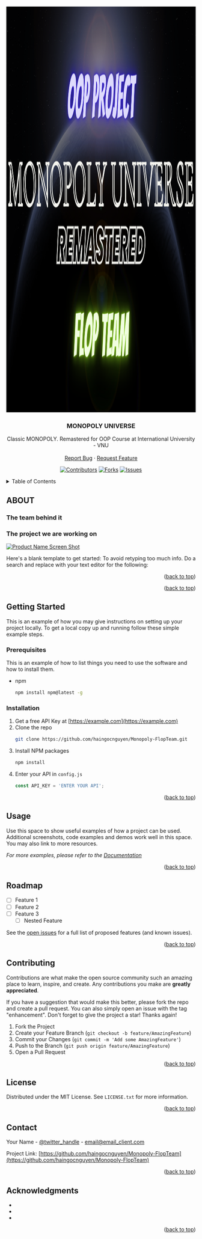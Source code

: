 <!-- PROJECT LOGO -->
<br />
<div align="center">
  <a href="https://github.com/haingocnguyen/Monopoly-FlopTeam">
    <img src="Resources/cover.png" alt="Cover" width="1920" height="1080">
  </a>

<h3 align="center">MONOPOLY UNIVERSE</h3>

  <p align="center">
    Classic MONOPOLY. Remastered for OOP Course at International University - VNU
    <br />
    <br />
    <a href="https://github.com/haingocnguyen/Monopoly-FlopTeam/issues">Report Bug</a>
    ·
    <a href="https://github.com/haingocnguyen/Monopoly-FlopTeam/issues">Request Feature</a>
  </p>

[![Contributors][contributors-shield]][contributors-url]
[![Forks][forks-shield]][forks-url]
[![Issues][issues-shield]][issues-url]

</div>

<!-- TABLE OF CONTENTS -->
<details>
  <summary>Table of Contents</summary>
  <ol>
    <li>
      <a href="#About">ABOUT</a>
        <ul>
        <li><a href="#team">Team</a></li>
        <li><a href="#project">Project</a></li>
      </ul>
    </li>
    <li>
      <a href="#Reason">REASON</a>
      <ul>
        <li><a href="#idea">Idea</a></li>
        <li><a href="#tools">Productive Tools</a></li>
      </ul>
    </li>
    <li>
      <a href="#Methodology">METHODOLOGY</a></li>
      <ul>
        <li><a href="#rule">Rules</a></li>
        <li><a href="#design">Design</a></li>
        <li><a href="#uml">UML Diagram</a></li>
      </ul>
    <li><a href="#Result">DEMO RESULT</a></li>
    <li><a href="#Installation">INSTALLATION</a></li>
    <li><a href="#license">LICENSE</a></li>
    <li><a href="#contact">CONTACT</a></li>
    <li><a href="#acknowledgments">ACKNOWLEDGMENTS</a></li>
  </ol>
</details>



<!-- ABOUT THE PROJECT -->
## ABOUT
### The team behind it
### The project we are working on

[![Product Name Screen Shot][product-screenshot]]()

Here's a blank template to get started: To avoid retyping too much info. Do a search and replace with your text editor for the following:

<p align="right">(<a href="#readme-top">back to top</a>)</p>


<p align="right">(<a href="#readme-top">back to top</a>)</p>



<!-- GETTING STARTED -->
## Getting Started

This is an example of how you may give instructions on setting up your project locally.
To get a local copy up and running follow these simple example steps.

### Prerequisites

This is an example of how to list things you need to use the software and how to install them.
* npm
  ```sh
  npm install npm@latest -g
  ```

### Installation

1. Get a free API Key at [https://example.com](https://example.com)
2. Clone the repo
   ```sh
   git clone https://github.com/haingocnguyen/Monopoly-FlopTeam.git
   ```
3. Install NPM packages
   ```sh
   npm install
   ```
4. Enter your API in `config.js`
   ```js
   const API_KEY = 'ENTER YOUR API';
   ```

<p align="right">(<a href="#readme-top">back to top</a>)</p>



<!-- USAGE EXAMPLES -->
## Usage

Use this space to show useful examples of how a project can be used. Additional screenshots, code examples and demos work well in this space. You may also link to more resources.

_For more examples, please refer to the [Documentation](https://example.com)_

<p align="right">(<a href="#readme-top">back to top</a>)</p>



<!-- ROADMAP -->
## Roadmap

- [ ] Feature 1
- [ ] Feature 2
- [ ] Feature 3
    - [ ] Nested Feature

See the [open issues](https://github.com/haingocnguyen/Monopoly-FlopTeam/issues) for a full list of proposed features (and known issues).

<p align="right">(<a href="#readme-top">back to top</a>)</p>



<!-- CONTRIBUTING -->
## Contributing

Contributions are what make the open source community such an amazing place to learn, inspire, and create. Any contributions you make are **greatly appreciated**.

If you have a suggestion that would make this better, please fork the repo and create a pull request. You can also simply open an issue with the tag "enhancement".
Don't forget to give the project a star! Thanks again!

1. Fork the Project
2. Create your Feature Branch (`git checkout -b feature/AmazingFeature`)
3. Commit your Changes (`git commit -m 'Add some AmazingFeature'`)
4. Push to the Branch (`git push origin feature/AmazingFeature`)
5. Open a Pull Request

<p align="right">(<a href="#readme-top">back to top</a>)</p>



<!-- LICENSE -->
## License

Distributed under the MIT License. See `LICENSE.txt` for more information.

<p align="right">(<a href="#readme-top">back to top</a>)</p>



<!-- CONTACT -->
## Contact

Your Name - [@twitter_handle](https://twitter.com/twitter_handle) - email@email_client.com

Project Link: [https://github.com/haingocnguyen/Monopoly-FlopTeam](https://github.com/haingocnguyen/Monopoly-FlopTeam)

<p align="right">(<a href="#readme-top">back to top</a>)</p>



<!-- ACKNOWLEDGMENTS -->
## Acknowledgments

* []()
* []()
* []()

<p align="right">(<a href="#readme-top">back to top</a>)</p>



<!-- MARKDOWN LINKS & IMAGES -->
[contributors-shield]: https://img.shields.io/github/contributors/haingocnguyen/Monopoly-FlopTeam.svg?style=for-the-badge
[contributors-url]: https://github.com/haingocnguyen/Monopoly-FlopTeam/graphs/contributors
[forks-shield]: https://img.shields.io/github/forks/haingocnguyen/Monopoly-FlopTeam.svg?style=for-the-badge
[forks-url]: https://github.com/haingocnguyen/Monopoly-FlopTeam/network/members
[issues-shield]: https://img.shields.io/github/issues/haingocnguyen/Monopoly-FlopTeam.svg?style=for-the-badge
[issues-url]: https://github.com/haingocnguyen/Monopoly-FlopTeam/issues
[product-screenshot]: Resources/screenshot.png

